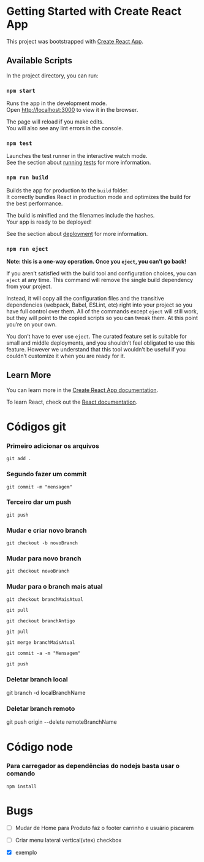 # Getting Started with Create React App

This project was bootstrapped with [Create React App](https://github.com/facebook/create-react-app).

## Available Scripts

In the project directory, you can run:

### `npm start`

Runs the app in the development mode.\
Open [http://localhost:3000](http://localhost:3000) to view it in the browser.

The page will reload if you make edits.\
You will also see any lint errors in the console.

### `npm test`

Launches the test runner in the interactive watch mode.\
See the section about [running tests](https://facebook.github.io/create-react-app/docs/running-tests) for more information.

### `npm run build`

Builds the app for production to the `build` folder.\
It correctly bundles React in production mode and optimizes the build for the best performance.

The build is minified and the filenames include the hashes.\
Your app is ready to be deployed!

See the section about [deployment](https://facebook.github.io/create-react-app/docs/deployment) for more information.

### `npm run eject`

**Note: this is a one-way operation. Once you `eject`, you can’t go back!**

If you aren’t satisfied with the build tool and configuration choices, you can `eject` at any time. This command will remove the single build dependency from your project.

Instead, it will copy all the configuration files and the transitive dependencies (webpack, Babel, ESLint, etc) right into your project so you have full control over them. All of the commands except `eject` will still work, but they will point to the copied scripts so you can tweak them. At this point you’re on your own.

You don’t have to ever use `eject`. The curated feature set is suitable for small and middle deployments, and you shouldn’t feel obligated to use this feature. However we understand that this tool wouldn’t be useful if you couldn’t customize it when you are ready for it.

## Learn More

You can learn more in the [Create React App documentation](https://facebook.github.io/create-react-app/docs/getting-started).

To learn React, check out the [React documentation](https://reactjs.org/).

# Códigos git
### Primeiro adicionar os arquivos
`git add .`
### Segundo fazer um commit 
`git commit -m "mensagem"`
### Terceiro dar um push
`git push`

### Mudar e criar novo branch
`git checkout -b novoBranch`
### Mudar para novo branch 
`git checkout novoBranch`
### Mudar para o branch mais atual
`git checkout branchMaisAtual`

`git pull`

`git checkout branchAntigo`

`git pull`

`git merge branchMaisAtual`

`git commit -a -m "Mensagem"`

`git push`
### Deletar branch local
git branch -d localBranchName
### Deletar branch remoto
git push origin --delete remoteBranchName

# Código node
### Para carregador as dependências do nodejs basta usar o comando
	npm install
	
# Bugs
* [ ] Mudar de Home para Produto faz o footer carrinho e usuário piscarem
* [ ] Criar menu lateral vertical(vtex) checkbox 
* [x] exemplo
	
	
